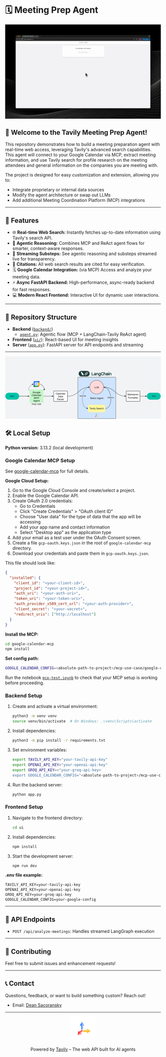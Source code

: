 # 🗓️ Meeting Prep Agent

<div align="center">
  <img src="images/meeting-prep-agent.gif" alt="Tavily Chatbot Demo" width="600"/>
</div>

## 👋 Welcome to the Tavily Meeting Prep Agent!

This repository demonstrates how to build a meeting preparation agent with real-time web access, leveraging Tavily's advanced search capabilities. This agent will connect to your Google Calendar via MCP, extract meeting information, and use Tavily search for profile research on the meeting attendees and general information on the companies you are meeting with.

The project is designed for easy customization and extension, allowing you to:

- Integrate proprietary or internal data sources
- Modify the agent architecture or swap out LLMs
- Add additional Meeting Coordination Platform (MCP) integrations

---

## 🚀 Features

- 🌐 **Real-time Web Search:** Instantly fetches up-to-date information using Tavily's search API.
- 🧠 **Agentic Reasoning:** Combines MCP and ReAct agent flows for smarter, context-aware responses.
- 🔄 **Streaming Substeps:** See agentic reasoning and substeps streamed live for transparency.
- 🔗 **Citations:** All web search results are cited for easy verification.
- 🗓️ **Google Calendar Integration:** (via MCP) Access and analyze your meeting data.
- ⚡ **Async FastAPI Backend:** High-performance, async-ready backend for fast responses.
- 💻 **Modern React Frontend:** Interactive UI for dynamic user interactions.

---
## 📂 Repository Structure

- **Backend** ([`backend/`](./backend))
  - [`agent.py`](./backend/agent.py): Agentic flow (MCP + LangChain-Tavily ReAct agent)
- **Frontend** ([`ui/`](./ui)): React-based UI for meeting insights
- **Server** ([`app.py`](./app.py)): FastAPI server for API endpoints and streaming

---


![LangGraph Backend Architecture](images/diagram.svg)

## 🛠️ Local Setup

**Python version:** 3.13.2 (local development)

### Google Calendar MCP Setup

See [google-calendar-mcp](https://github.com/nspady/google-calendar-mcp) for full details.

**Google Cloud Setup:**
1. Go to the Google Cloud Console and create/select a project.
2. Enable the Google Calendar API.
3. Create OAuth 2.0 credentials:
   - Go to Credentials
   - Click "Create Credentials" > "OAuth client ID"
   - Choose "User data" for the type of data that the app will be accessing
   - Add your app name and contact information
   - Select "Desktop app" as the application type
4. Add your email as a test user under the OAuth Consent screen.
5. Create a file `gcp-oauth.keys.json` in the root of `google-calendar-mcp` directory.
5. Download your credentials and paste them in `gcp-oauth.keys.json`.

This file should look like:

```json
{
  "installed": {
    "client_id": "<your-client-id>",
    "project_id": "<your-project-id>",
    "auth_uri": "<your-auth-uri>",
    "token_uri": "<your-token-uri>",
    "auth_provider_x509_cert_url": "<your-auth-provider>",
    "client_secret": "<your-secret>",
    "redirect_uris": ["http://localhost"]
  }
}
```

**Install the  MCP:**
```bash
cd google-calendar-mcp
npm install
```

**Set config path:**
```bash
GOOGLE_CALENDAR_CONFIG=<absolute-path-to-project>/mcp-use-case/google-calendar-mcp/build/index.js
```
Run the notebook [`mcp-test.ipynb`](./notebooks/mcp-test.ipynb) to check that your MCP setup is working before proceeding.


### Backend Setup

1. Create and activate a virtual environment:
    ```bash
    python3 -m venv venv
    source venv/bin/activate  # On Windows: .\venv\Scripts\activate
    ```
2. Install dependencies:
    ```bash
    python3 -m pip install -r requirements.txt
    ```
3. Set environment variables:
    ```bash
    export TAVILY_API_KEY="your-tavily-api-key"
    export OPENAI_API_KEY="your-openai-api-key"
    export GROQ_API_KEY=<"your-groq-api-key>
    export GOOGLE_CALENDAR_CONFIG="<absolute-path-to-project>/mcp-use-case/google-calendar-mcp/build/index.js"
    ```
4. Run the backend server:
    ```bash
    python app.py
    ```

### Frontend Setup

1. Navigate to the frontend directory:
    ```bash
    cd ui
    ```
2. Install dependencies:
    ```bash
    npm install
    ```
3. Start the development server:
    ```bash
    npm run dev
    ```

**.env file example:**
```env
TAVILY_API_KEY=your-tavily-api-key
OPENAI_API_KEY=your-openai-api-key
GROQ_API_KEY=your-groq-api-key
GOOGLE_CALENDAR_CONFIG=your-google-config
```

---


## 📡 API Endpoints

- `POST /api/analyze-meetings`: Handles streamed LangGraph execution

---

## 🤝 Contributing

Feel free to submit issues and enhancement requests!

---

## 📞 Contact

Questions, feedback, or want to build something custom? Reach out!

- Email: [Dean Sacoransky](mailto:deansa@tavily.com)

---

<div align="center">
  <img src="images/logo_circle.png" alt="Tavily Logo" width="80"/>
  <p>Powered by <a href="https://tavily.com">Tavily</a> – The web API built for AI agents</p>
</div>
